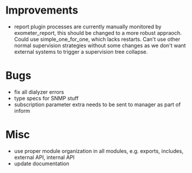 # Improvements

- report plugin processes are currently manually monitored by exometer_report, this should be changed to a more robust appraoch. Could use simple_one_for_one, which lacks restarts. Can't use other normal supervision strategies without some changes as we don't want external systems to trigger a supervision tree collapse.

# Bugs

- fix all dialyzer errors
- type specs for SNMP stuff
- subscription parameter extra needs to be sent to manager as part of inform

# Misc

- use proper module organization in all modules, e.g. exports, includes, external API, internal API
- update documentation
